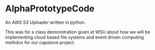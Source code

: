 # AlphaPrototypeCode
An AWS S3 Uploader written in python.

This was for a class demonstration given at WSU about how we will be implementing cloud based file systems and event driven computing methdos for our capstone project. 
